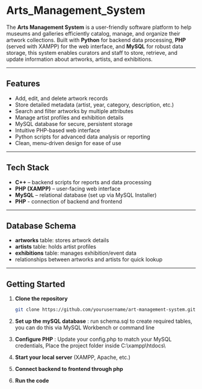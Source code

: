 # Arts_Management_System

The **Arts Management System** is a user-friendly software platform to help museums and galleries efficiently catalog, manage, and organize their artwork collections. Built with **Python** for backend data processing, **PHP** (served with XAMPP) for the web interface, and **MySQL** for robust data storage, this system enables curators and staff to store, retrieve, and update information about artworks, artists, and exhibitions.

---

## Features

- Add, edit, and delete artwork records  
- Store detailed metadata (artist, year, category, description, etc.)  
- Search and filter artworks by multiple attributes  
- Manage artist profiles and exhibition details  
- MySQL database for secure, persistent storage  
- Intuitive PHP-based web interface  
- Python scripts for advanced data analysis or reporting  
- Clean, menu-driven design for ease of use  

---

## Tech Stack

- **C++** – backend scripts for reports and data processing  
- **PHP (XAMPP)** – user-facing web interface  
- **MySQL** – relational database (set up via MySQL Installer)
- **PHP** - connection of backend and frontend

---

##  Database Schema

- **artworks** table: stores artwork details  
- **artists** table: holds artist profiles  
- **exhibitions** table: manages exhibition/event data  
- relationships between artworks and artists for quick lookup  

---

## Getting Started

1. **Clone the repository**  
   ```bash
   git clone https://github.com/yourusername/art-management-system.git


2. **Set up the mySQL database** : run schema.sql to create required tables, you can do this via MySQL Workbench or command line

3. **Configure PHP** : Update your config.php to match your MySQL credentials, Place the project folder inside C:\xampp\htdocs\

4. **Start your local server** (XAMPP, Apache, etc.)
   
5. **Connect backend to frontend through php**

6. **Run the code**

